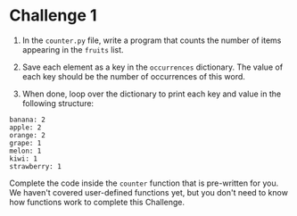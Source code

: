 # Challenge 1

1. In the `counter.py` file, write a program that counts the number of items appearing in the `fruits` list. 

2. Save each element as a key in the `occurrences` dictionary. The value of each key should be the number of occurrences of this word.

3. When done, loop over the dictionary to print each key and value in the following structure:

```
banana: 2
apple: 2
orange: 2
grape: 1
melon: 1
kiwi: 1
strawberry: 1
```

Complete the code inside the `counter` function that is pre-written for you. We haven't covered user-defined functions yet, but you don't need to know how functions work to complete this Challenge.






